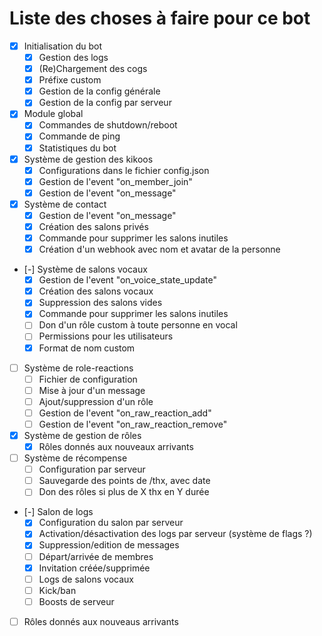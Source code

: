 # Liste des choses à faire pour ce bot

- [x] Initialisation du bot
	- [x] Gestion des logs
	- [x] (Re)Chargement des cogs
	- [x] Préfixe custom
	- [x] Gestion de la config générale
	- [x] Gestion de la config par serveur
- [x] Module global
	- [x] Commandes de shutdown/reboot
	- [x] Commande de ping
	- [x] Statistiques du bot
- [x] Système de gestion des kikoos
	- [x] Configurations dans le fichier config.json
	- [x] Gestion de l'event "on_member_join"
	- [x] Gestion de l'event "on_message"
- [x] Système de contact
	- [x] Gestion de l'event "on_message"
	- [x] Création des salons privés
	- [x] Commande pour supprimer les salons inutiles
	- [x] Création d'un webhook avec nom et avatar de la personne
- [-] Système de salons vocaux
	- [x] Gestion de l'event "on_voice_state_update"
	- [x] Création des salons vocaux
	- [x] Suppression des salons vides
	- [x] Commande pour supprimer les salons inutiles
	- [ ] Don d'un rôle custom à toute personne en vocal
	- [ ] Permissions pour les utilisateurs
	- [x] Format de nom custom
- [ ] Système de role-reactions
	- [ ] Fichier de configuration
	- [ ] Mise à jour d'un message
	- [ ] Ajout/suppression d'un rôle
	- [ ] Gestion de l'event "on_raw_reaction_add"
	- [ ] Gestion de l'event "on_raw_reaction_remove"
- [x] Système de gestion de rôles
	- [x] Rôles donnés aux nouveaux arrivants
- [ ] Système de récompense
	- [ ] Configuration par serveur
	- [ ] Sauvegarde des points de /thx, avec date
	- [ ] Don des rôles si plus de X thx en Y durée
- [-] Salon de logs
	- [x] Configuration du salon par serveur
	- [x] Activation/désactivation des logs par serveur (système de flags ?) 
	- [x] Suppression/edition de messages
	- [ ] Départ/arrivée de membres
	- [x] Invitation créée/supprimée
	- [ ] Logs de salons vocaux
	- [ ] Kick/ban
	- [ ] Boosts de serveur
- [ ] Rôles donnés aux nouveaus arrivants